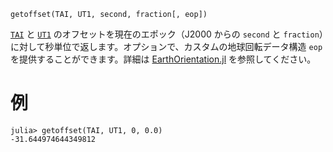 ```
getoffset(TAI, UT1, second, fraction[, eop])
```

[`TAI`](@ref) と [`UT1`](@ref) のオフセットを現在のエポック（J2000 からの `second` と `fraction`）に対して秒単位で返します。オプションで、カスタムの地球回転データ構造 `eop` を提供することができます。詳細は [EarthOrientation.jl](https://github.com/JuliaAstro/EarthOrientation.jl) を参照してください。

# 例

```jldoctest; setup = :(using AstroTime; AstroTime.load_test_eop())
julia> getoffset(TAI, UT1, 0, 0.0)
-31.644974644349812
```
